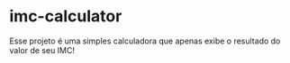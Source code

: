 # imc-calculator
Esse projeto é uma simples calculadora que apenas exibe o resultado do valor de seu IMC!
